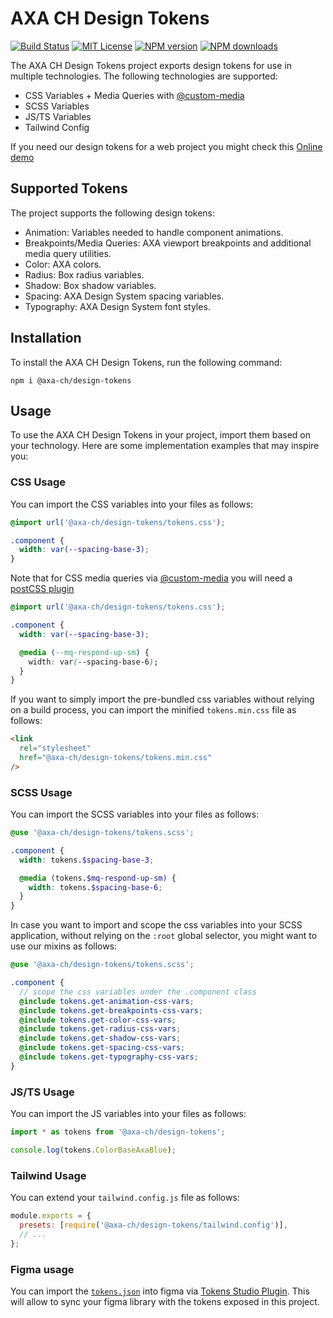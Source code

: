 # AXA CH Design Tokens

[![Build Status][ci-image]][ci-url]
[![MIT License][license-image]][license-url]
[![NPM version][npm-version-image]][npm-url]
[![NPM downloads][npm-downloads-image]][npm-url]

The AXA CH Design Tokens project exports design tokens for use in multiple technologies. The following technologies are supported:

- CSS Variables + Media Queries with [@custom-media](https://drafts.csswg.org/mediaqueries-5/#custom-mq)
- SCSS Variables
- JS/TS Variables
- Tailwind Config

If you need our design tokens for a web project you might check this [Online demo](https://axa-ch.github.io/design-tokens)

## Supported Tokens

The project supports the following design tokens:

- Animation: Variables needed to handle component animations.
- Breakpoints/Media Queries: AXA viewport breakpoints and additional media query utilities.
- Color: AXA colors.
- Radius: Box radius variables.
- Shadow: Box shadow variables.
- Spacing: AXA Design System spacing variables.
- Typography: AXA Design System font styles.

## Installation

To install the AXA CH Design Tokens, run the following command:

```shell
npm i @axa-ch/design-tokens
```

## Usage

To use the AXA CH Design Tokens in your project, import them based on your technology. Here are some implementation examples that may inspire you:

### CSS Usage

You can import the CSS variables into your files as follows:

```css
@import url('@axa-ch/design-tokens/tokens.css');

.component {
  width: var(--spacing-base-3);
}
```

Note that for CSS media queries via [@custom-media](https://drafts.csswg.org/mediaqueries-5/#custom-mq) you will need a [postCSS plugin](https://github.com/csstools/postcss-custom-media)

```css
@import url('@axa-ch/design-tokens/tokens.css');

.component {
  width: var(--spacing-base-3);

  @media (--mq-respond-up-sm) {
    width: var(--spacing-base-6);
  }
}
```

If you want to simply import the pre-bundled css variables without relying on a build process, you can import the minified `tokens.min.css` file as follows:

```html
<link
  rel="stylesheet"
  href="@axa-ch/design-tokens/tokens.min.css"
/>
```

### SCSS Usage

You can import the SCSS variables into your files as follows:

```scss
@use '@axa-ch/design-tokens/tokens.scss';

.component {
  width: tokens.$spacing-base-3;

  @media (tokens.$mq-respond-up-sm) {
    width: tokens.$spacing-base-6;
  }
}
```

In case you want to import and scope the css variables into your SCSS application, without relying on the `:root` global selector, you might want to use our mixins as follows:

```scss
@use '@axa-ch/design-tokens/tokens.scss';

.component {
  // scope the css variables under the .component class
  @include tokens.get-animation-css-vars;
  @include tokens.get-breakpoints-css-vars;
  @include tokens.get-color-css-vars;
  @include tokens.get-radius-css-vars;
  @include tokens.get-shadow-css-vars;
  @include tokens.get-spacing-css-vars;
  @include tokens.get-typography-css-vars;
}
```

### JS/TS Usage

You can import the JS variables into your files as follows:

```ts
import * as tokens from '@axa-ch/design-tokens';

console.log(tokens.ColorBaseAxaBlue);
```

### Tailwind Usage

You can extend your `tailwind.config.js` file as follows:

```js
module.exports = {
  presets: [require('@axa-ch/design-tokens/tailwind.config')],
  // ...
};
```

### Figma usage

You can import the [`tokens.json`](https://raw.githubusercontent.com/axa-ch/design-tokens/main/tokens.json) into figma via [Tokens Studio Plugin](https://docs.tokens.studio/).
This will allow to sync your figma library with the tokens exposed in this project.

[ci-image]: https://img.shields.io/github/actions/workflow/status/axa-ch/design-tokens/ci.yml?style=flat-square&branch=main
[ci-url]: https://github.com/axa-ch/design-tokens/actions
[license-image]: http://img.shields.io/badge/license-MIT-000000.svg?style=flat-square
[license-url]: LICENSE
[npm-version-image]: https://img.shields.io/npm/v/@axa-ch/design-tokens.svg?style=flat-square
[npm-downloads-image]: https://img.shields.io/npm/dm/@axa-ch/design-tokens.svg?style=flat-square
[npm-url]: https://npmjs.org/package/@axa-ch/design-tokens
